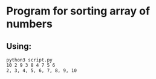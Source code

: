 # Program for sorting array of numbers

## Using:
```
python3 script.py
10 2 9 3 8 4 7 5 6  
2, 3, 4, 5, 6, 7, 8, 9, 10
```
